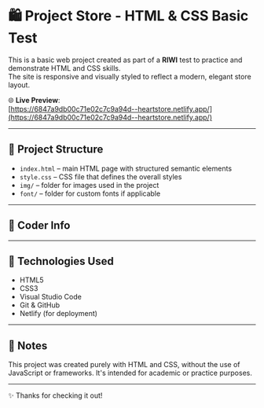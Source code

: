 # 🛍️ Project Store - HTML & CSS Basic Test

This is a basic web project created as part of a **RIWI** test to practice and demonstrate HTML and CSS skills.  
The site is responsive and visually styled to reflect a modern, elegant store layout.

🌐 **Live Preview**:  
[https://6847a9db00c71e02c7c9a94d--heartstore.netlify.app/](https://6847a9db00c71e02c7c9a94d--heartstore.netlify.app/)

---

## 📁 Project Structure

- `index.html` – main HTML page with structured semantic elements  
- `style.css` – CSS file that defines the overall styles  
- `img/` – folder for images used in the project  
- `font/` – folder for custom fonts if applicable  

---

## 👤 Coder Info



---

## 🚀 Technologies Used

- HTML5  
- CSS3  
- Visual Studio Code  
- Git & GitHub  
- Netlify (for deployment)

---

## 📌 Notes

This project was created purely with HTML and CSS, without the use of JavaScript or frameworks. It's intended for academic or practice purposes.

---

✨ Thanks for checking it out!
